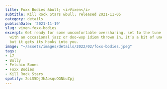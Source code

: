```yaml
---
title: Foxx Bodies &bull; <i>Vixen</i>
subtitle: Kill Rock Stars &bull; released 2021-11-05
category: details
publishDate: '2021-11-19'
slug: vixen-foxx-bodies
excerpt: Get ready for some uncomfortable oversharing, set to the tune of early grunge,
  with an occasional jazz or doo-wop idiom thrown in… it’s a bit of uneasy listening
  but it gets its hooks into you.
image: "~/assets/images/details/2022/02/foxx-bodies.jpeg"
tags:
- L7
- Bully
- Fetchin Bones
- Foxx Bodies
- Kill Rock Stars
spotify: 2oLS5DjJhAosquOGNbuZpj
---
```


